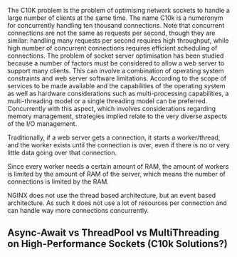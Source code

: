 The C10K problem is the problem of optimising network sockets to handle a large number of clients at the same time. The name C10k is a numeronym for concurrently handling ten thousand connections. Note that concurrent connections are not the same as requests per second, though they are similar: handling many requests per second requires high throughput, while high number of concurrent connections requires efficient scheduling of connections. The problem of socket server optimisation has been studied because a number of factors must be considered to allow a web server to support many clients. This can involve a combination of operating system constraints and web server software limitations. According to the scope of services to be made available and the capabilities of the operating system as well as hardware considerations such as multi-processing capabilities, a multi-threading model or a single threading model can be preferred. Concurrently with this aspect, which involves considerations regarding memory management, strategies implied relate to the very diverse aspects of the I/O management.


Traditionally, if a web server gets a connection, it starts a worker/thread, and the worker exists until the connection is over, even if there is no or very little data going over that connection.

Since every worker needs a certain amount of RAM, the amount of workers is limited by the amount of RAM of the server, which means the number of connections is limited by the RAM.

NGINX does not use the thread based architecture, but an event based architecture. As such it does not use a lot of resources per connection and can handle way more connections concurrently.


## Async-Await vs ThreadPool vs MultiThreading on High-Performance Sockets (C10k Solutions?)